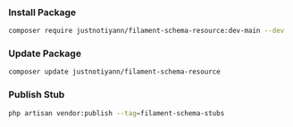 ### Install Package

```bash
composer require justnotiyann/filament-schema-resource:dev-main --dev
```

### Update Package

```bash
composer update justnotiyann/filament-schema-resource
```

### Publish Stub

```bash
php artisan vendor:publish --tag=filament-schema-stubs
```
